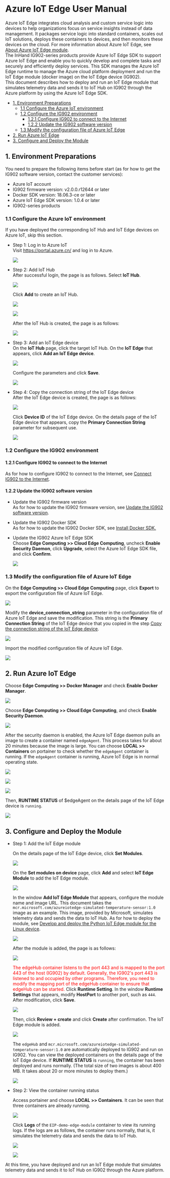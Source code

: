 # Azure IoT Edge User Manual

Azure IoT Edge integrates cloud analysis and custom service logic into devices to help organizations focus on service insights instead of data management. It packages service logic into standard containers, scales out IoT solutions, deploys these containers to devices, and then monitors these devices on the cloud. For more information about Azure IoT Edge, see [About Azure IoT Edge module](https://docs.azure.cn/en-us/iot-edge/iot-edge-modules).   
The InHand IG902-series products provide Azure IoT Edge SDK to support Azure IoT Edge and enable you to quickly develop and complete tasks and securely and efficiently deploy services. This SDK manages the Azure IoT Edge runtime to manage the Azure cloud platform deployment and run the IoT Edge module (docker image) on the IoT Edge device (IG902).   
This document describes how to deploy and run an IoT Edge module that simulates telemetry data and sends it to IoT Hub on IG902 through the Azure platform by using the Azure IoT Edge SDK.

  - [1. Environment Preparations](#environmental-preparation)
    - [1.1 Configure the Azure IoT environment](#configure-azure-iot-environment)
    - [1.2 Configure the IG902 environment](#configure-ig902-environment)
      - [1.2.1 Configure IG902 to connect to the Internet](#configure-wan)
      - [1.2.2 Update the IG902 software version](#update-ig902-software-version)
    - [1.3 Modify the configuration file of Azure IoT Edge](#change-azure-iot-edge-configuration-file)
  - [2. Run Azure IoT Edge](#run-azure-iot-edge)
  - [3. Configure and Deploy the Module](#configure-and-deploy-modules)

<a id="environmental-preparation"> </a>

## 1. Environment Preparations

You need to prepare the following items before start (as for how to get the IG902 software version, contact the customer services):

- Azure IoT account
- IG902 firmware version: v2.0.0.r12644 or later
- Docker SDK version: 18.06.3-ce or later
- Azure IoT Edge SDK version: 1.0.4 or later
- IG902-series products

<a id="configure-azure-iot-environment"> </a>

### 1.1 Configure the Azure IoT environment

If you have deployed the corresponding IoT Hub and IoT Edge devices on Azure IoT, skip this section.

- Step 1: Log in to Azure IoT  
Visit <https://portal.azure.cn/> and log in to Azure.
  
  ![](images/2020-04-01-11-17-22.png)

- Step 2: Add IoT Hub  
After successful login, the page is as follows. Select **IoT Hub**.
  
  ![](images/2020-04-01-11-20-56.png)
  
  Click **Add** to create an IoT Hub.
  
  ![](images/2020-04-01-11-22-39.png)
  
  ![](images/2020-04-01-11-25-09.png)
  
  After the IoT Hub is created, the page is as follows:
  
  ![](images/2020-04-01-11-28-51.png)

- Step 3: Add an IoT Edge device  
On the **IoT Hub** page, click the target IoT Hub. On the **IoT Edge** that appears, click **Add an IoT Edge device**.
  
  ![](images/2020-07-01-10-43-59.png)
  
  Configure the parameters and click **Save**.
  
  ![](images/2020-07-01-10-45-04.png)

<a id="copy-connection-string"> </a>

- Step 4: Copy the connection string of the IoT Edge device  
After the IoT Edge device is created, the page is as follows:
  
  ![](images/2020-07-01-10-46-25.png)
  
  Click **Device ID** of the IoT Edge device. On the details page of the IoT Edge device that appears, copy the **Primary Connection String** parameter for subsequent use.
  
  ![](images/2020-07-01-10-48-09.png)

<a id="configure-ig902-environment"> </a>

### 1.2 Configure the IG902 environment

<a id="configure-wan"> </a>

#### 1.2.1 Configure IG902 to connect to the Internet

As for how to configure IG902 to connect to the Internet, see [Connect IG902 to the Internet](http://manual.ig.inhandnetworks.com/en/latest/IG902-Quick-Start-Manual.html#set-wan-parameters-connect-ig902-to-the-internet).

<a id="update-ig902-software-version"> </a>

#### 1.2.2 Update the IG902 software version

- Update the IG902 firmware version  
As for how to update the IG902 firmware version, see [Update the IG902 software version](http://manual.ig.inhandnetworks.com/en/latest/IG902-Quick-Start-Manual.html#update-the-software).

- Update the IG902 Docker SDK  
As for how to update the IG902 Docker SDK, see [Install Docker SDK.](http://docker.ig.inhandnetworks.com/en/latest/Docker-user-manual.html#install-docker-sdk-and-enable-docker-manager)

- Update the IG902 Azure IoT Edge SDK  
Choose **Edge Computing >> Cloud Edge Computing**, uncheck **Enable Security Daemon**, click **Upgrade**, select the Azure IoT Edge SDK file, and click **Confirm**.
  
  ![](images/2020-07-31-11-32-42.png)

<a id="change-azure-iot-edge-configuration-file"> </a>

### 1.3 Modify the configuration file of Azure IoT Edge

On the **Edge Computing >> Cloud Edge Computing** page, click **Export** to export the configuration file of Azure IoT Edge.

![](images/2020-07-31-11-33-50.png)

Modify the **device_connection_string** parameter in the configuration file of Azure IoT Edge and save the modification. This string is the **Primary Connection String** of the IoT Edge device that you copied in the step [Copy the connection string of the IoT Edge device](#copy-connection-string).

![](images/2020-07-01-11-10-20.png)

Import the modified configuration file of Azure IoT Edge.

![](images/2020-07-31-11-34-34.png)

<a id="run-azure-iot-edge"> </a>

## 2. Run Azure IoT Edge

Choose **Edge Computing >> Docker Manager** and check **Enable Docker Manager**.

![](images/2020-07-31-11-35-52.png)

Choose **Edge Computing >> Cloud Edge Computing**, and check **Enable Security Daemon**.

![](images/2020-07-31-11-36-13.png)

After the security daemon is enabled, the Azure IoT Edge daemon pulls an image to create a container named `edgeAgent`. This process takes for about 20 minutes because the image is large. You can choose **LOCAL >> Containers** on portainer to check whether the `edgeAgent` container is running. If the `edgeAgent` container is running, Azure IoT Edge is in normal operating state.

![](images/2020-07-31-11-36-38.png)

![](images/2020-07-01-13-20-30.png)

![](images/2020-07-01-13-19-25.png)

Then, **RUNTIME STATUS** of $edgeAgent on the details page of the IoT Edge device is `running`.

![](images/2020-07-01-14-55-52.png)

<a id="configure-and-deploy-modules"> </a>

## 3. Configure and Deploy the Module

- Step 1: Add the IoT Edge module
  
  On the details page of the IoT Edge device, click **Set Modules**.
  
  ![](images/2020-07-01-13-23-33.png)
  
  On the **Set modules on device** page, click **Add** and select **IoT Edge Module** to add the IoT Edge module.
  
  ![](images/2020-07-01-13-26-18.png)
  
  In the window **Add IoT Edge Module** that appears, configure the module name and image URL. This document takes the `mcr.microsoft.com/azureiotedge-simulated-temperature-sensor:1.0` image as an example. This image, provided by Microsoft, simulates telemetry data and sends the data to IoT Hub. As for how to deploy the module, see [Develop and deploy the Python IoT Edge module for the Linux device](https://docs.microsoft.com/en-us/azure/iot-edge/tutorial-python-module).
  
  ![](images/2020-07-01-13-37-01.png)
  
  After the module is added, the page is as follows:
  
  ![](images/2020-07-01-15-00-29.png)
  
  <font color=#FF0000>The edgeHub container listens to the port 443 and is mapped to the port 443 of the host (IG902) by default. Generally, the IG902's port 443 is listened to and occupied by other programs. Therefore, you need to modify the mapping port of the edgeHub container to ensure that edgeHub can be started.</font> Click **Runtime Setting**. In the window **Runtime Settings** that appears, modify **HostPort** to another port, such as `444`. After modification, click **Save**.
  
  ![](images/2020-07-01-13-48-56.png)
  
  Then, click **Review + create** and click **Create** after confirmation. The IoT Edge module is added.
  
  ![](images/2020-07-01-13-52-17.png)
  
  The `edgeHub` and `mcr.microsoft.com/azureiotedge-simulated-temperature-sensor:1.0` are automatically deployed to IG902 and run on IG902. You can view the deployed containers on the details page of the IoT Edge device. If **RUNTIME STATUS** is `running`, the container has been deployed and runs normally. (The total size of two images is about 400 MB. It takes about 20 or more minutes to deploy them.)
  
  ![](images/2020-07-01-13-55-07.png)

- Step 2: View the container running status
  
  Access portainer and choose **LOCAL >> Containers**. It can be seen that three containers are already running.
  
  ![](images/2020-07-01-13-56-48.png)
  
  Click **Logs** of the `EIP-demo-edge-module` container to view its running logs. If the logs are as follows, the container runs normally, that is, it simulates the telemetry data and sends the data to IoT Hub.
  
  ![](images/2020-07-01-14-00-14.png)
  
  ![](images/2020-07-01-13-59-57.png)

At this time, you have deployed and run an IoT Edge module that simulates telemetry data and sends it to IoT Hub on IG902 through the Azure platform.